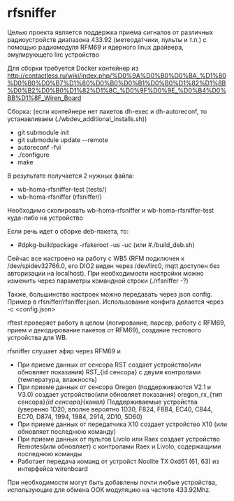 # rfsniffer
Целью проекта является поддержка приема сигналов от различных радиоустройств диапазона 433.92 (метеодатчики, пульты и т.п.) с помощью радиомодуля RFM69 и ядерного linux драйвера, эмулирующего lirc устройство

Для сборки требуется Docker контейнер из http://contactless.ru/wiki/index.php/%D0%9A%D0%B0%D0%BA_%D1%80%D0%B0%D0%B7%D1%80%D0%B0%D0%B1%D0%B0%D1%82%D1%8B%D0%B2%D0%B0%D1%82%D1%8C_%D0%9F%D0%9E_%D0%B4%D0%BB%D1%8F_Wiren_Board

Сборка:
(если контейнере нет пакетов dh-exec и dh-autoreconf, то устанавливаем (./wbdev_additional_installs.sh)) 
- git submodule init
- git submodule update --remote
- autoreconf -fvi  
- ./configure 
- make


В результате получается 2 нужных файла:
- wb-homa-rfsniffer-test (tests/)
- wb-homa-rfsniffer (rfsniffer/)

Необходимо скопировать wb-homa-rfsniffer и wb-homa-rfsniffer-test куда-либо на устройство

Если речь идет о сборке deb-пакета, то:
- #dpkg-buildpackage -rfakeroot -us -uc
(или #./build_deb.sh)


Cейчас все настроено на работу с WB5 (RFM подключен к /dev/spidev32766.0, его DIO2 виден через /dev/lirc0, mqtt доступен без авторизации на localhost). При необходимости настройки можно изменить через параметры командной строки (./rfsniffer -?)

Также, большинство настроек можно передавать через json config. Пример в rfsniffer/rfsniffer.json. Использование конфига делается через -c <config.json>

rftest проверяет работу в целом (логирование, парсер, работу с RFM69, прием и декодирование пакетов от RFM69), создание тестового устройства для WB.

rfsniffer слушает эфир через RFM69 и 
- При приеме данных от сенсора RST создает устройство(или обновляет показания) RST_{id сенсора} с двумя контролами (температура, влажность)
- При приеме данных от сенсора Oregon (поддерживаются V2.1 и V3.0) создает устройство(или обновляет показания) oregon_rx_{тип сенсора}_{id сенсора}_{канал} 
    Поддерживаемые устройства (уверенно 1D20, вполне вероятно 1D30, F824, F8B4, EC40, C844, EC70, D874, 1994, 1984, 2914, 2D10, 5D60)
- При приеме данных от передатчика X10 создает устройство X10 (или обновляет последнюю команду)
- При приеме данных от пультов Livolo или Raex создает устройство Remotes(или обновляет) с контролами Raex и Livolo, содержащими последнюю команды
- Работает передача команд от устройст Noolite TX 0xd61 (61, 63) из интерфейса wirenboard

При необходимости могут быть добавлены почти любые устройства, использующие для обмена OOK модуляцию на частоте 433.92Mhz. 
